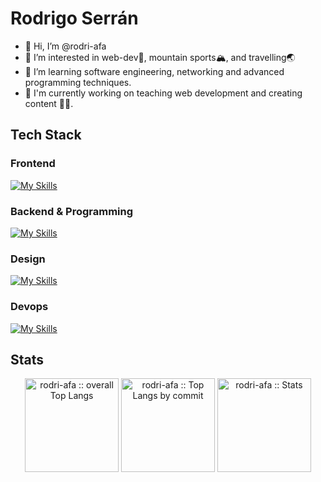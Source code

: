 # Rodrigo Serrán

- 👋 Hi, I’m @rodri-afa
- 👀 I’m interested in web-dev🤖, mountain sports🏔, and travelling🌏
- 🌱 I’m learning software engineering, networking and advanced programming techniques.
- 🔧 I'm currently working on teaching web development and creating content ✌🏻.




## Tech Stack

<span width="45%">

### Frontend

[![My Skills](https://skillicons.dev/icons?i=html,css,js,vue,nuxt,jest)](https://skillicons.dev)

</span>
<span width="45%">
 
  
### Backend & Programming
 

[![My Skills](https://skillicons.dev/icons?i=mongodb,mysql,nodejs,express,typescript,php,laravel,java,postman)](https://skillicons.dev)

</span>

### Design

[![My Skills](https://skillicons.dev/icons?i=figma,ps,ai,xd,ae)](https://skillicons.dev)

### Devops

[![My Skills](https://skillicons.dev/icons?i=vercel,linux,docker,git,github)](https://skillicons.dev)

## Stats

<p align="center">
  <img height="150" src="https://github-readme-stats.vercel.app/api/top-langs/?username=rodri-afa&langs_count=6&theme=dracula&layout=compact&hide_border=true"
          alt="rodri-afa :: overall Top Langs " />
<!--  <img height="150" src="https://github-profile-summary-cards.vercel.app/api/cards/repos-per-language?username=rodri-afa&theme=dracula&layout=compact&hide_border=true"
          alt="rodri-afa :: Top Langs by repo" /> -->
  <img height="150" src="https://github-profile-summary-cards.vercel.app/api/cards/most-commit-language?username=rodri-afa&theme=dracula&layout=compact&hide_border=true"
          alt="rodri-afa :: Top Langs by commit" />
<img height="150" src="http://github-profile-summary-cards.vercel.app/api/cards/stats?username=rodri-afa&theme=dracula"
          alt="rodri-afa :: Stats" />
          
        

<!---
rodri-afa/rodri-afa is a ✨ special ✨ repository because its `README.md` (this file) appears on your GitHub profile.
You can click the Preview link to take a look at your changes.
--->
